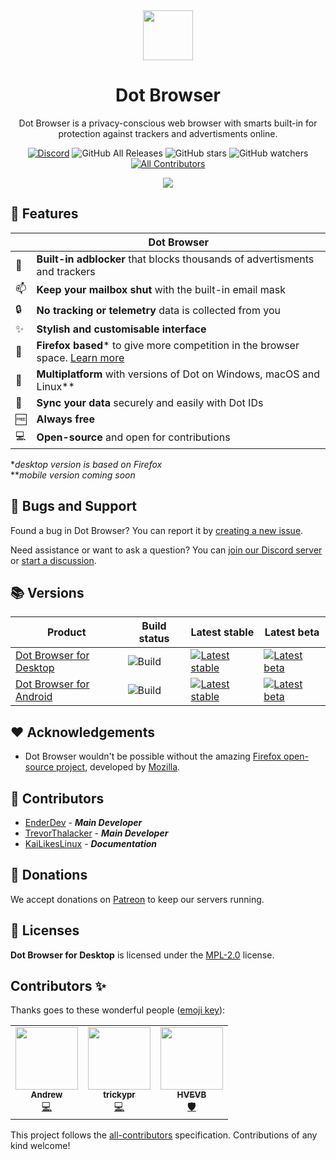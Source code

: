 <div align="center">
<img src="https://github.com/dothq/browser-ff/blob/nightly/common/browser/branding/dot/default256.png" height="80" length="80">

# Dot Browser
Dot Browser is a privacy-conscious web browser with smarts built-in for protection against trackers and advertisments online.

[![Discord](https://discordapp.com/api/guilds/525056817399726102/widget.png?style=shield)](https://invite.gg/dot)
![GitHub All Releases](https://img.shields.io/github/downloads/dothq/browser/total?color=black) ![GitHub stars](https://img.shields.io/github/stars/dothq/browser?style=social) ![GitHub watchers](https://img.shields.io/github/watchers/dothq/browser?style=social) <!-- ALL-CONTRIBUTORS-BADGE:START - Do not remove or modify this section -->
[![All Contributors](https://img.shields.io/badge/all_contributors-3-orange.svg?style=flat-square)](#contributors-)
<!-- ALL-CONTRIBUTORS-BADGE:END -->

<img src="https://i.imgur.com/yxXDgmJ.png" />

</div>

## 🚀 Features

|  | Dot Browser |
| - | ------------ |
| 🚫 | **Built-in adblocker** that blocks thousands of advertisments and trackers |
| 📫 | **Keep your mailbox shut** with the built-in email mask |
| 🔒 | **No tracking or telemetry** data is collected from you |
| ✨ | **Stylish and customisable interface** |
| 🦊 | **Firefox based*** to give more competition in the browser space. [Learn more](https://github.com/dothq/browser-ff#-foreword) |
| 📱 | **Multiplatform** with versions of Dot on Windows, macOS and Linux** |
| 🤝 | **Sync your data** securely and easily with Dot IDs |
| 🆓 | **Always free** |
| 💻 | **Open-source** and open for contributions |

**desktop version is based on Firefox*
<br />
***mobile version coming soon*

## 💬 Bugs and Support
Found a bug in Dot Browser? You can report it by [creating a new issue](https://github.com/dothq/browser/issues/new?assignees=&labels=%F0%9F%90%9C+bug&template=bug_report.md&title=).

Need assistance or want to ask a question? You can [join our Discord server](https://dothq.co/join) or [start a discussion](https://github.com/dothq/browser/discussions/new).

## 📚 Versions

Product | Build status | Latest stable | Latest beta
---|---|---|--
[Dot Browser for Desktop](https://github.com/dothq/browser-ff) | ![Build](https://github.com/dothq/browser-ff/workflows/Build/badge.svg) | [![Latest stable](https://img.shields.io/github/v/release/dothq/browser-ff?color=white&label=latest%20version)](https://github.com/dothq/browser-ff/releases/latest) | [![Latest beta](https://img.shields.io/github/v/release/dothq/browser-ff?color=white&include_prereleases&label=latest%20beta%20version)](https://github.com/dothq/browser-ff/releases)
[Dot Browser for Android](https://github.com/dothq/browser-android) | ![Build](https://github.com/dothq/browser-android/workflows/Build/badge.svg) | [![Latest stable](https://img.shields.io/github/v/release/dothq/browser-android?color=white&label=latest%20version)](https://github.com/dothq/browser-android/releases/latest) | [![Latest beta](https://img.shields.io/github/v/release/dothq/browser-android?color=white&include_prereleases&label=latest%20beta%20version)](https://github.com/dothq/browser-android/releases)

## ❤️ Acknowledgements
- Dot Browser wouldn't be possible without the amazing [Firefox open-source project](https://hg.mozilla.org/mozilla-central/), developed by [Mozilla](https://mozilla.org).

## 🤝 Contributors
- [EnderDev](https://github.com/EnderDev) - ***Main Developer***
- [TrevorThalacker](https://github.com/trevorthalacker) - ***Main Developer***
- [KaiLikesLinux](https://github.com/KaiLikesLinux) - ***Documentation***

## 💸 Donations
We accept donations on [Patreon](https://patreon.com/dothq) to keep our servers running.

## 📜 Licenses
**Dot Browser for Desktop** is licensed under the [MPL-2.0](https://www.mozilla.org/en-US/MPL/2.0) license.

## Contributors ✨

Thanks goes to these wonderful people ([emoji key](https://allcontributors.org/docs/en/emoji-key)):
<!-- markdownlint-restore -->
<!-- prettier-ignore-end -->

<!-- ALL-CONTRIBUTORS-LIST:START - Do not remove or modify this section -->
<!-- prettier-ignore-start -->
<!-- markdownlint-disable -->
<table>
  <tr>
    <td align="center"><a href="https://github.com/bigspeedfpv"><img src="https://avatars.githubusercontent.com/u/21012310?v=4?s=100" width="100px;" alt=""/><br /><sub><b>Andrew</b></sub></a><br /><a href="https://github.com/dothq/browser/commits?author=bigspeedfpv" title="Code">💻</a></td>
    <td align="center"><a href="https://github.com/trickypr"><img src="https://avatars.githubusercontent.com/u/23250792?v=4?s=100" width="100px;" alt=""/><br /><sub><b>trickypr</b></sub></a><br /><a href="https://github.com/dothq/browser/commits?author=trickypr" title="Code">💻</a></td>
    <td align="center"><a href="https://github.com/HVEVB"><img src="https://avatars.githubusercontent.com/u/36706634?v=4?s=100" width="100px;" alt=""/><br /><sub><b>HVEVB</b></sub></a><br /><a href="#security-HVEVB" title="Security">🛡️</a></td>
  </tr>
</table>

<!-- markdownlint-restore -->
<!-- prettier-ignore-end -->

<!-- ALL-CONTRIBUTORS-LIST:END -->

This project follows the [all-contributors](https://github.com/all-contributors/all-contributors) specification. Contributions of any kind welcome!
